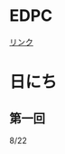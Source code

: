# EDPC
[リンク](https://kenkoooo.com/atcoder/#/contest/show/66ac8479-471b-45d1-8c77-96bfbc8e928d)

# 日にち
## 第一回
8/22
